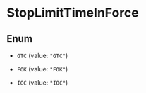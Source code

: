 

# StopLimitTimeInForce

## Enum


* `GTC` (value: `"GTC"`)

* `FOK` (value: `"FOK"`)

* `IOC` (value: `"IOC"`)



